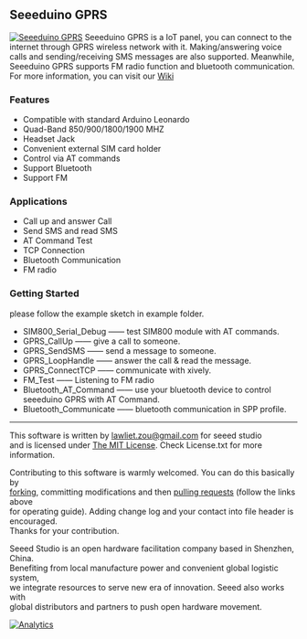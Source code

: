Seeeduino GPRS
-------------------------------------------------------------
[![Seeeduino GPRS](http://www.seeedstudio.com/wiki/images/2/2c/IMG_20140630_153006.jpg)](http://www.seeedstudio.com/wiki/Seeeduino_GPRS)
Seeeduino GPRS is a IoT panel, you can connect to the internet through GPRS wireless network with it. Making/answering voice calls and sending/receiving SMS messages are also supported. Meanwhile, Seeeduino GPRS supports FM radio function and bluetooth communication. For more information, you can visit our [Wiki](http://www.seeedstudio.com/wiki/Seeeduino_GPRS)

### Features
+ Compatible with standard Arduino Leonardo
+ Quad-Band 850/900/1800/1900 MHZ
+ Headset Jack
+ Convenient external SIM card holder
+ Control via AT commands
+ Support Bluetooth
+ Support FM


### Applications
+ Call up and answer Call
+ Send SMS and read SMS
+ AT Command Test
+ TCP Connection
+ Bluetooth Communication
+ FM radio

### Getting Started
please follow the example sketch in example folder.
+ SIM800_Serial_Debug —— test SIM800 module with AT commands.
+ GPRS_CallUp ——  give a call to someone.
+ GPRS_SendSMS —— send a message to someone.
+ GPRS_LoopHandle —— answer the call & read the message.
+ GPRS_ConnectTCP —— communicate with xively. 
+ FM_Test —— Listening to FM radio
+ Bluetooth_AT_Command —— use your bluetooth device to control seeeduino GPRS with AT Command.
+ Bluetooth_Communicate —— bluetooth communication in SPP profile.



----
This software is written by lawliet.zou@gmail.com for seeed studio<br>
and is licensed under [The MIT License](http://opensource.org/licenses/mit-license.php). Check License.txt for more information.<br>

Contributing to this software is warmly welcomed. You can do this basically by<br>
[forking](https://help.github.com/articles/fork-a-repo), committing modifications and then [pulling requests](https://help.github.com/articles/using-pull-requests) (follow the links above<br>
for operating guide). Adding change log and your contact into file header is encouraged.<br>
Thanks for your contribution.

Seeed Studio is an open hardware facilitation company based in Shenzhen, China. <br>
Benefiting from local manufacture power and convenient global logistic system, <br>
we integrate resources to serve new era of innovation. Seeed also works with <br>
global distributors and partners to push open hardware movement.<br>





[![Analytics](https://ga-beacon.appspot.com/UA-46589105-3/Seeeduino_GPRS)](https://github.com/igrigorik/ga-beacon)

